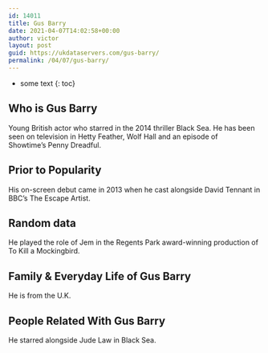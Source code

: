 ```yaml
---
id: 14011
title: Gus Barry
date: 2021-04-07T14:02:58+00:00
author: victor
layout: post
guid: https://ukdataservers.com/gus-barry/
permalink: /04/07/gus-barry/
---
```


* some text
{: toc}


## Who is Gus Barry



Young British actor who starred in the 2014 thriller Black Sea. He has been seen on television in Hetty Feather, Wolf Hall and an episode of Showtime&#8217;s Penny Dreadful.

                
                
                
## Prior to Popularity



His on-screen debut came in 2013 when he cast alongside David Tennant in BBC&#8217;s The Escape Artist.

                
                
                
## Random data



He played the role of Jem in the Regents Park award-winning production of To Kill a Mockingbird.

                
                
                
## Family & Everyday Life of Gus Barry



He is from the U.K.

                
                
                
## People Related With Gus Barry



He starred alongside Jude Law in Black Sea.

                
              
            
          
          
          